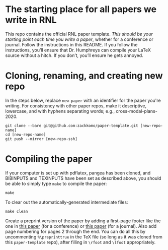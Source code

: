 # The starting place for all papers we write in RNL
This repo contains the official RNL paper template. _This should be your starting point each time you write a paper_,
whether for a conference or journal. Follow the instructions in this README. If you follow the
instructions, you’ll ensure that Dr. Humphreys can compile your LaTeX source without a hitch. If you don’t,
you’ll ensure he gets annoyed.


# Cloning, renaming, and creating new repo
In the steps below, replace ``new-paper`` with an identifier for the paper you're
writing.  For consistency with other paper repos, make it descriptive, lowercase,
and with hyphens separating words; e.g., cross-modal-plans-2020. 

    git clone --bare git@github.com:zackkomo/paper-template.git [new-repo-name]
    cd [new-repo-name]
    git push --mirror [new-repo-ssh]
    
# Compiling the paper
If your computer is set up with pdflatex, pangea has been cloned, and BIBINPUTS
and TEXINPUTS have been set as described above, you should be able to simply type
``make`` to compile the paper:

    make 

To clear out the automatically-generated intermediate files:

    make clean
    

Create a preprint version of the paper by adding a first-page footer like the one in [this paper](http://radionavlab.ae.utexas.edu/images/stories/files/papers/narula2018spsLimits.pdf) (for a conference) or [this paper](https://radionavlab.ae.utexas.edu/images/stories/files/papers/all_weather_50cm_journal.pdf) (for a journal).  Also add page numbering for pages 2 through the end.  You can do all this by uncommenting `%\preprinttrue` in the TeX file (so long as it was cloned from this `paper-template` repo), after filling in `\rfoot` and `\lfoot` appropriately.

